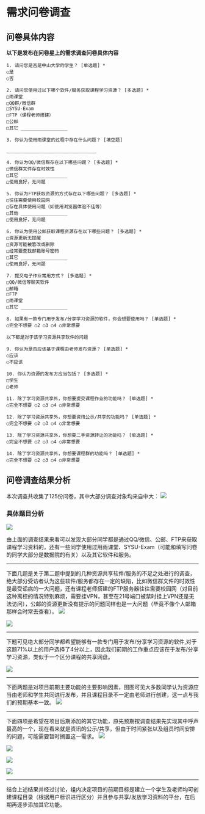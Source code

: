 # 需求问卷调查

## 问卷具体内容

**以下是发布在问卷星上的需求调查问卷具体内容**

```
1. 请问您是否是中山大学的学生？ [单选题] *
○是
○否

2. 请问您使用过以下哪个软件/服务获取课程学习资源？ [多选题] *
□雨课堂
□QQ群/微信群
□SYSU-Exam
□FTP（课程老师搭建）
□公邮
□其它 _________________

3. 你认为使用雨课堂的过程中存在什么问题？ [填空题]

_________________________________

4. 你认为QQ/微信群存在以下哪些问题？ [多选题] *
□微信群文件存在时效性
□其它 _________________
□使用良好，无问题

5. 你认为FTP获取资源的方式存在以下哪些问题？ [多选题] *
□往往需要使用校园网
□存在具体使用问题（如使用浏览器体验不佳等）
□其他 _________________
□使用良好，无问题

6. 你认为使用公邮获取课程资源存在以下哪些问题？ [多选题] *
□资源更新无提醒
□资源可能被篡改或删除
□经常要查找邮箱账号密码
□其它 _________________
□使用良好，无问题

7. 提交电子作业常用方式？ [多选题] *
□QQ/微信等聊天软件
□邮箱
□FTP
□雨课堂
□其它 _________________

8. 如果有一款专门用于发布/分享学习资源的软件，你会想要使用吗？ [单选题] *
○完全不想要 ○2 ○3 ○4 ○非常想要

以下都是对于该学习资源共享软件的问题

9. 你认为是否应该基于课程由老师发布资源？ [单选题] *
○应该
○不应该

10. 你认为资源的发布方应当包括？ [多选题] *
□学生
□老师

11. 除了学习资源共享外，你想要提交课程作业的功能吗？ [单选题] *
○完全不想要 ○2 ○3 ○4 ○非常想要

12. 除了学习资源共享外，你想要资讯公示/共享的功能吗？ [单选题] *
○完全不想要 ○2 ○3 ○4 ○非常想要

13. 除了学习资源共享外，你想要二手资源转让的功能吗？ [单选题] *
○完全不想要 ○2 ○3 ○4 ○非常想要

14. 除了学习资源共享外，你想要课程群的功能吗？ [单选题] *
○完全不想要 ○2 ○3 ○4 ○非常想要

```

## 问卷调查结果分析

本次调查共收集了125份问卷，其中大部分调查对象均来自中大：
![](需求问卷调查/2020-07-28-23-31-21.png)

### 具体题目分析

![](需求问卷调查/2020-07-28-23-38-56.png)

由上面的调查结果来看可以发现大部分同学都是通过QQ/微信、公邮、FTP来获取课程学习资料的，还有一些同学使用过用雨课堂、SYSU-Exam（可能和填写问卷的同学大部分是数据院的有关）以及其它软件和服务。

---

下面几题是关于第二题中提到的几种资源共享软件/服务的不足之处进行的调查，绝大部分受访者认为这些软件/服务都存在一定的缺陷，比如微信群文件的时效性是最受诟病的一大问题，还有课程老师搭建的FTP服务器往往需要校园网（对目前这种离校的情况特别麻烦，需要挂VPN，甚至在21号端口被禁时挂上VPN还是无法访问），公邮的资源更新没有提示的问题同样也是一大问题（毕竟不像个人邮箱那样会时常去查看）。
![](需求问卷调查/2020-07-29-01-45-44.png)

![](需求问卷调查/2020-07-29-01-46-00.png)

<!-- ---

![](需求问卷调查/2020-07-29-02-02-01.png) -->

---

下题可见绝大部分同学都希望能够有一款专门用于发布/分享学习资源的软件,对于这题71%以上的用户选择了4分以上，因此我们前期的工作重点应该在于发布/分享学习资源，类似于一个区分课程的共享网盘。

![](需求问卷调查/2020-07-29-02-02-27.png)

---

下面两题是对项目前期主要功能的主要影响因素，图图可见大多数同学认为资源应当由老师和学生共同进行发布，并且课程目录不一定由老师进行创建，这一点与我们的预期基本一致。
![](需求问卷调查/2020-07-29-12-13-20.png)

---

下面四项是希望在项目后期添加的其它功能，原先预期按调查结果先实现其中呼声最高的一个，现在看来就是资讯的公示/共享，但由于时间紧张以及组员时间安排的问题，可能需要暂时搁置这一需求。
![](需求问卷调查/2020-07-29-02-03-05.png)

![](需求问卷调查/2020-07-29-02-03-16.png)

![](需求问卷调查/2020-07-29-02-03-28.png)

![](需求问卷调查/2020-07-29-02-03-40.png)

---

结合上述结果并经过讨论，组内决定项目的前期目标是建立一个学生及老师均可创建课程目录（根据用户标识进行区分）并且参与共享/发放学习资料的平台，在后期再逐步添加其它功能。

